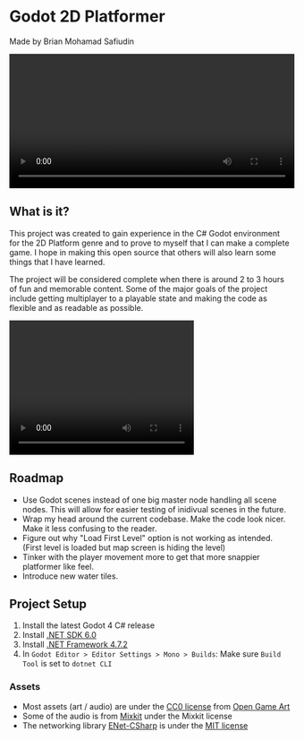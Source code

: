 # Godot 2D Platformer

Made by Brian Mohamad Safiudin

<video width="510" height="240" controls>
  <source src="preview.mp4" type="video/mp4">
  Your browser does not support the video tag.
</video>

## What is it?
This project was created to gain experience in the C# Godot environment for the 2D Platform genre and to prove to myself that I can make a complete game. I hope in making this open source that others will also learn some things that I have learned.

The project will be considered complete when there is around 2 to 3 hours of fun and memorable content. Some of the major goals of the project include getting multiplayer to a playable state and making the code as flexible and as readable as possible.

<video width="330" height="240" controls>
  <source src="preview2.mp4" type="video/mp4">
  Your browser does not support the video tag.
</video>

## Roadmap
- Use Godot scenes instead of one big master node handling all scene nodes. This will allow for easier testing of inidivual scenes in the future.
- Wrap my head around the current codebase. Make the code look nicer. Make it less confusing to the reader.
- Figure out why "Load First Level" option is not working as intended. (First level is loaded but map screen is hiding the level)
- Tinker with the player movement more to get that more snappier platformer like feel.
- Introduce new water tiles.

## Project Setup
1. Install the latest Godot 4 C# release
2. Install [.NET SDK 6.0](https://dotnet.microsoft.com/en-us/download)
3. Install [.NET Framework 4.7.2](https://duckduckgo.com/?q=.net+framework+4.7.2)
4. In `Godot Editor > Editor Settings > Mono > Builds`: Make sure `Build Tool` is set to `dotnet CLI`

### Assets
- Most assets (art / audio) are under the [CC0 license](https://creativecommons.org/publicdomain/zero/1.0/) from [Open Game Art](https://opengameart.org/)
- Some of the audio is from [Mixkit](https://mixkit.co/free-sound-effects/game-over/) under the Mixkit license
- The networking library [ENet-CSharp](https://github.com/SoftwareGuy/ENet-CSharp) is under the [MIT license](https://github.com/SoftwareGuy/ENet-CSharp/blob/master/LICENSE)
